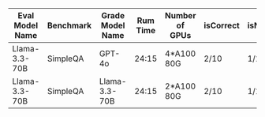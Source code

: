 <!-- make a table for evalution results -->
| Eval Model Name | Benchmark | Grade Model Name | Rum Time | Number of GPUs | isCorrect | isNotAttempt | Notes |
| --- | --- | --- | --- | --- | --- | --- | --- |
| Llama-3.3-70B | SimpleQA | GPT-4o | 24:15 | 4*A100 80G | 2/10 | 1/10 | - |
| Llama-3.3-70B | SimpleQA | Llama-3.3-70B | 24:15 | 2*A100 80G | 2/10 | 1/10 | - |